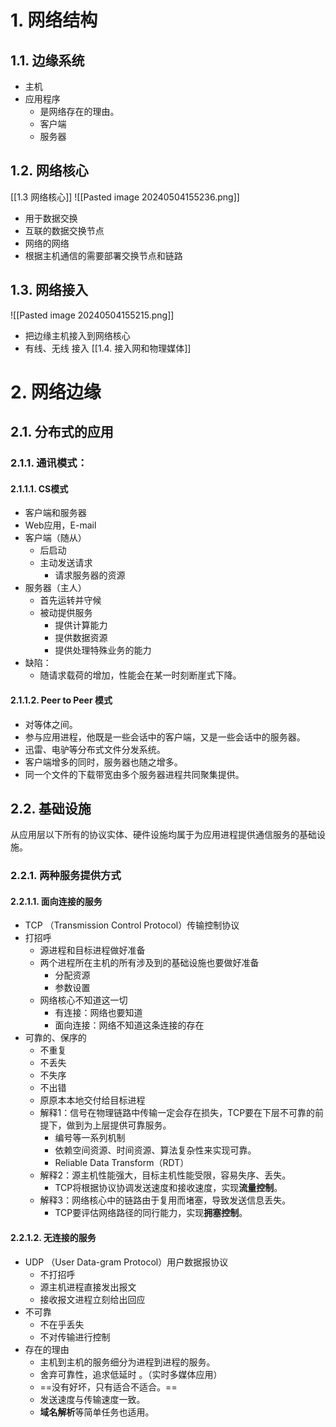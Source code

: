 # 1. 网络结构
## 1.1. 边缘系统
- 主机
- 应用程序
	- 是网络存在的理由。
	- 客户端
	- 服务器
## 1.2. 网络核心
[[1.3 网络核心]]
![[Pasted image 20240504155236.png]]
- 用于数据交换
- 互联的数据交换节点
- 网络的网络
- 根据主机通信的需要部署交换节点和链路
## 1.3. 网络接入
![[Pasted image 20240504155215.png]]
- 把边缘主机接入到网络核心
- 有线、无线 接入
[[1.4. 接入网和物理媒体]]
# 2. 网络边缘
## 2.1. 分布式的应用
### 2.1.1. 通讯模式：
#### 2.1.1.1. CS模式
- 客户端和服务器
- Web应用，E-mail
- 客户端（随从）
	- 后启动
	- 主动发送请求
		- 请求服务器的资源
- 服务器（主人）
	- 首先运转并守候
	- 被动提供服务
		- 提供计算能力
		- 提供数据资源
		- 提供处理特殊业务的能力
- 缺陷：
	- 随请求载荷的增加，性能会在某一时刻断崖式下降。
#### 2.1.1.2. Peer to Peer 模式
- 对等体之间。
- 参与应用进程，他既是一些会话中的客户端，又是一些会话中的服务器。
- 迅雷、电驴等分布式文件分发系统。
- 客户端增多的同时，服务器也随之增多。
- 同一个文件的下载带宽由多个服务器进程共同聚集提供。
## 2.2. 基础设施
从应用层以下所有的协议实体、硬件设施均属于为应用进程提供通信服务的基础设施。
### 2.2.1. 两种服务提供方式
#### 2.2.1.1. 面向连接的服务
- TCP （Transmission Control Protocol）传输控制协议
- 打招呼
	- 源进程和目标进程做好准备
	- 两个进程所在主机的所有涉及到的基础设施也要做好准备
		- 分配资源
		- 参数设置
	- 网络核心不知道这一切
		- 有连接：网络也要知道
		- 面向连接：网络不知道这条连接的存在
- 可靠的、保序的
	- 不重复
	- 不丢失
	- 不失序
	- 不出错
	- 原原本本地交付给目标进程
	- 解释1：信号在物理链路中传输一定会存在损失，TCP要在下层不可靠的前提下，做到为上层提供可靠服务。
		- 编号等一系列机制
		- 依赖空间资源、时间资源、算法复杂性来实现可靠。
		- Reliable Data Transform（RDT）
	- 解释2：源主机性能强大，目标主机性能受限，容易失序、丢失。
		- TCP将根据协议协调发送速度和接收速度，实现**流量控制**。
	- 解释3：网络核心中的链路由于复用而堵塞，导致发送信息丢失。
		- TCP要评估网络路径的同行能力，实现**拥塞控制**。
#### 2.2.1.2. 无连接的服务
- UDP （User Data-gram Protocol）用户数据报协议
	- 不打招呼
	- 源主机进程直接发出报文
	- 接收报文进程立刻给出回应
- 不可靠
	- 不在乎丢失
	- 不对传输进行控制
- 存在的理由
	- 主机到主机的服务细分为进程到进程的服务。
	- 舍弃可靠性，追求低延时 。（实时多媒体应用）
	- ==没有好坏，只有适合不适合。==
	- 发送速度与传输速度一致。
	- **域名解析**等简单任务也适用。